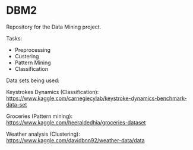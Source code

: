 # DBM2
Repository for the Data Mining project.

Tasks:
- Preprocessing
- Custering
- Pattern Mining
- Classification

Data sets being used:

Keystrokes Dynamics (Classification):
https://www.kaggle.com/carnegiecylab/keystroke-dynamics-benchmark-data-set

Groceries (Pattern mining): 
https://www.kaggle.com/heeraldedhia/groceries-dataset

Weather analysis (Clustering):
https://www.kaggle.com/davidbnn92/weather-data/data
